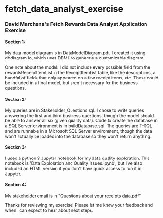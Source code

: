 # fetch_data_analyst_exercise
### David Marchena's Fetch Rewards Data Analyst Application Exercise

#### Section 1:
My data model diagram is in DataModelDiagram.pdf.  I created it using dbdiagram.io, which uses DBML to generate a customizable diagram.  

One note about the model:  I did not include every possible field from the rewardsReceiptItemList in the ReceiptItemList table, like the descriptions, a handful of fields that only appeared on a few receipt items, etc.  These could be included in a final model, but aren't necessary for the business questions.

#### Section 2:
My queries are in Stakeholder_Questions.sql.  I chose to write queries answering the first and third business questions, though the model should be able to answer all six (given quality data).  Code to create the database in a SQL Server environment is in buildDatabase.sql. The queries are T-SQL and are runnable in a Microsoft SQL Server environment, though the data won't actually be loaded into the database so they won't return anything.

#### Section 3:
I used a python 3 Jupyter notebook for my data quality exploration.  This notebook is 'Data Exploration and Quality Issues.ipynb', but I've also included an HTML version if you don't have quick access to run it in Jupyter.

#### Section 4:
My stakeholder email is in "Questions about your receipts data.pdf"


Thanks for reviewing my exercise! Please let me know your feedback and when I can expect to hear about next steps.
